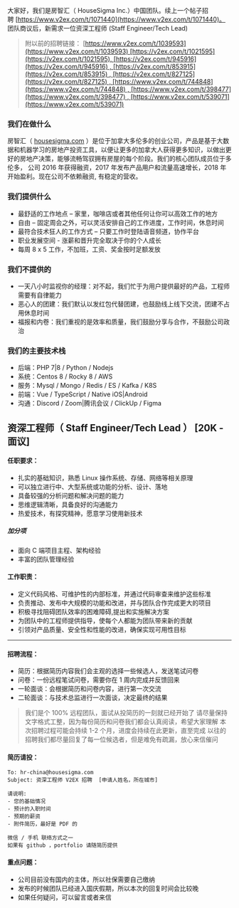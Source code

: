 大家好，我们是房智汇（ HouseSigma Inc.）中国团队。续上一个帖子招聘 [https://www.v2ex.com/t/1071440](https://www.v2ex.com/t/1071440)。  
团队商议后，新需求一位资深工程师 (Staff Engineer/Tech Lead)

> 附以前的招聘链接： [https://www.v2ex.com/t/1039593](https://www.v2ex.com/t/1039593) [https://v2ex.com/t/1021595](https://v2ex.com/t/1021595), [https://v2ex.com/t/945916](https://v2ex.com/t/945916) , [https://v2ex.com/t/853915](https://v2ex.com/t/853915) , [https://v2ex.com/t/827125](https://v2ex.com/t/827125) , [https://www.v2ex.com/t/744848](https://www.v2ex.com/t/744848) , [https://www.v2ex.com/t/398477](https://www.v2ex.com/t/398477) , [https://www.v2ex.com/t/539071](https://www.v2ex.com/t/539071)

### 我们在做什么

房智汇（ [housesigma.com](http://housesigma.com/) ）是位于加拿大多伦多的创业公司，产品是基于大数据和机器学习的房地产投资工具，以便让更多的加拿大人获得更多知识，以做出更好的房地产决策，能够流畅驾驭拥有房屋的每个阶段。我们的核心团队成员位于多伦多， 公司 2016 年获得融资，2017 年发布产品用户和流量高速增长，2018 年开始盈利。现在公司不依赖融资, 有稳定的营收。

### 我们提供什么

- 最舒适的工作地点 – 家里，咖啡店或者其他任何让你可以高效工作的地方
- 自由 – 固定周会之外，可以灵活安排自己的工作进度，工作时间，休息时间
- 最符合技术狂人的工作方式 – 只要工作时登陆语音频道，协作平台
- 职业发展空间 - 涨薪和晋升完全取决于你的个人成长
- 每周 8 x 5 工作，不加班，工资、奖金按时足额发放

### 我们不提供的

- 一天八小时监视你的经理：对不起，我们忙于为用户提供最好的产品，工程师需要有自律能力
- 恶心人的团建：我们默认以发红包代替团建，也鼓励线上线下交流，团建不占用休息时间
- 福报和内卷：我们重视的是效率和质量，我们鼓励分享与合作，不鼓励公司政治

### 我们的主要技术栈

- 后端：PHP 7|8 / Python / Nodejs
- 系统：Centos 8 / Rocky 8 / AWS
- 服务：Mysql / Mongo / Redis / ES / Kafka / K8S
- 前端：Vue / TypeScript / Native iOS|Android
- 沟通：Discord / Zoom|腾讯会议 / ClickUp / Figma

## 资深工程师（ Staff Engineer/Tech Lead ） [20K - 面议]

#### 任职要求：

- 扎实的基础知识，熟悉 Linux 操作系统、存储、网络等相关原理
- 可以独立进行中、大型系统或功能的分析、设计、落地
- 具备较强的分析问题和解决问题的能力
- 思维逻辑清晰，具备良好的沟通能力
- 热爱技术，有探究精神，愿意学习使用新技术

##### 加分项

- 面向 C 端项目主程、架构经验
- 丰富的团队管理经验

#### 工作职责：

- 定义代码风格、可维护性的内部标准，并通过代码审查来维护这些标准
- 负责推动、发布中大规模的功能和改进，并与团队合作完成更大的项目
- 积极寻找阻碍团队效率的困难障碍,提出和实施解决方案
- 为团队中的工程师提供指导，使每个人都能为团队带来新的贡献
- 引领对产品质量、安全性和性能的改进，确保实现可用性目标

---

#### 招聘流程：

- 简历：根据简历内容我们会主观的选择一些候选人，发送笔试问卷
- 问卷：一份远程笔试问卷，需要你在 1 周内完成并反馈回来
- 一轮面谈：会根据简历和问卷内容，进行第一次交流
- 二轮面谈：与技术总监进行一次面谈，决定最终的结果

> 我们是个 100% 远程团队，面试从投简历的一刻就已经开始了 请尽量保持文字格式工整，因为每份简历和问卷我们都会认真阅读，希望大家理解 本次招聘过程可能会持续 1-2 个月，进度会持续在此更新，直至完成 以往的招聘我们都尽量回复了每一位候选者，但是难免有疏漏，放心来信催问

#### 简历请投：

```plain
To: hr-china@housesigma.com
Subject: 资深工程师 V2EX 招聘  [申请人姓名，所在城市] 

请说明:
- 您的基础情况
- 预计的入职时间
- 预期的薪资
- 附件简历，最好是 PDF 的

微信 / 手机 联络方式之一
如果有 github ，portfolio 请随简历提供
```

#### 重点问题：

- 公司目前没有国内的主体，所以社保需要自己缴纳
- 发布的时候团队已经进入国庆假期，所以本次的回复时间会比较晚
- 如果任何疑问，可以留言或者来信